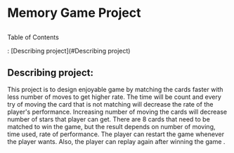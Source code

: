 # Memory Game Project

## 
Table of Contents

:
[Describing project](#Describing project)


## Describing project:
This project is to design enjoyable game by matching the cards faster with less number of moves to get higher rate. The time will be count and every try of moving the card that is not matching will decrease the rate of the player's performance. Increasing number of moving the cards will decrease number of stars that player can get. There are 8 cards that need to be matched to win the game, but the result depends on number of moving, time used, rate of performance. The player can restart the game whenever the player wants. Also, the player can replay again after winning the game . 
